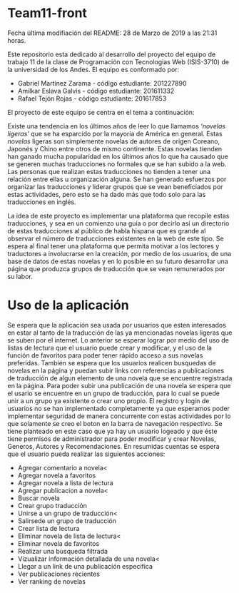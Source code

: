 # Team11-front

Fecha última modifiación del README: 28 de Marzo de 2019 a las 21:31 horas.

Este repositorio esta dedicado al desarrollo del proyecto del equipo de trabajo 11 de la clase de Programación con Tecnologias Web 
(ISIS-3710) de la universidad de los Andes. El equipo es conformado por: 
<ul>
  <li>Gabriel Martínez Zarama  - código estudiante: 201227890</li>
  <li>Amilkar Eslava Galvis    - código estudiante: 201611332</li>
  <li>Rafael Tejón Rojas       - código estudiante: 201617853</li>
</ul>

El proyecto de este equipo se centra en el tema a continuación:

Existe una tendencia en los últimos años de leer lo que llamamos <em>‘novelas ligeras’</em> que se ha esparcido por la mayoría de América en general. Estas <em>novelas</em> ligeras son simplemente novelas de autores de origen Coreano, Japonés y Chino entre otros de mismo continente. Estas novelas tienden han ganado mucha popularidad en los últimos años lo que ha causado que se generen muchas traducciones no formales que se han subido a la web. Las personas que realizan estas traducciones no tienden a tener una relación entre ellas u organización alguna. Se han generado esfuerzos por organizar las traducciones y liderar grupos que se vean beneficiados por estas actividades, pero esto se ha dado más que todo solo para las traducciones en inglés.

La idea de este proyecto es implementar una plataforma que recopile estas traducciones, y sea en un comienzo una guía o por decirlo así un directorio de estas traducciones al público de habla hispana que es grande al observar el número de traducciones existentes en la web de este tipo. Se espera al final tener una plataforma que permita motivar a los lectores y traductores a involucrarse en la creación, por medio de los usuarios, de una base de datos de estas novelas y en lo posible en su futuro desarrollar una página que produzca grupos de traducción que se vean remunerados por su labor. 

# Uso de la aplicación

Se espera que la aplicación sea usada por usuarios que esten interesados en estar al tanto de la traducción de las ya mencionadas novelas ligeras que se suben por el internet. Lo anterior se esperar lograr por medio del uso de listas de lectura que el usuario puede crear y modificar, y el uso de la función de favoritos para poder tener rápido acceso a sus novelas preferidas. También se espera que los usuarios realicen busquedas de novelas en la página y puedan subir links con referencias a publicaciones de traducción de algun elemento de una novela que se encuentre registrada en la página. Para poder subir una publicación de una novela se espera que el usario se encuentre en un grupo de traducción, para lo cual se puede unir a un grupo ya existente o crear uno propio. El registro y login de usuarios no se han implementado completamente ya que esperamos poder implementar seguridad de manera concurrente con estas actividades por lo que solamente se creo el boton en la barra de navegación respectivo. Se tiene planteado en este caso que ya hay un usuario logeado y que éste tiene permisos de administrador para poder modificar y crear Novelas, Generos, Autores y Recomendaciones.
En resumidas cuentas se espera que el usuario pueda realizar las siguientes acciones:
<ul>
  <li>Agregar comentario a novela<</li>
  <li>Agregar novela a favoritos</li>
  <li>Agregar novela a lista de lectura</li>
  <li>Agregar publicacion a novela<</li>
  <li>Buscar novela</li>
  <li>Crear grupo traducción</li>
  <li>Unirse a un grupo de traducción<</li>
  <li>Salirsede un grupo de traducción</li>
  <li>Crear lista de lectura</li>
  <li>Eliminar novela de lista de lectura<</li>
  <li>Eliminar novela de favoritos</li>
  <li>Realizar una busqueda filtrada</li>
  <li>Vizualizar información detallada de una novela<</li>
  <li>Llegar a un link de una publicación especifica</li>
  <li>Ver publicaciones recientes</li>
  <li>Ver ranking de novelas</li>
</ul>
